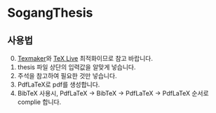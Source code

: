 # SogangThesis

## 사용법

0. [Texmaker](http://www.xm1math.net/texmaker/)와 [TeX Live](https://www.tug.org/texlive/) 최적화이므로 참고 바랍니다.
1. thesis 파일 상단의 입력값을 알맞게 넣습니다.
2. 주석을 참고하여 필요한 것만 넣습니다.
3. PdfLaTeX로 pdf를 생성합니다.
4. BibTeX 사용시, PdfLaTeX -> BibTeX -> PdfLaTeX -> PdfLaTeX 순서로 complie 합니다.
